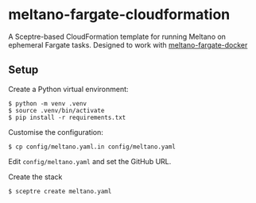 # meltano-fargate-cloudformation

A Sceptre-based CloudFormation template for running Meltano on ephemeral Fargate tasks. Designed to work with [meltano-fargate-docker](https://github.com/HealthEngineAU/meltano-fargate-docker)

## Setup

Create a Python virtual environment:

    $ python -m venv .venv
    $ source .venv/bin/activate
    $ pip install -r requirements.txt

Customise the configuration:

    $ cp config/meltano.yaml.in config/meltano.yaml

Edit `config/meltano.yaml` and set the GitHub URL.

Create the stack

    $ sceptre create meltano.yaml
